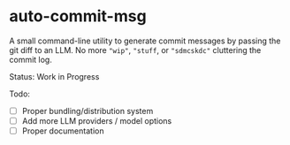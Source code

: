 # auto-commit-msg

A small command-line utility to generate commit messages by passing the git diff to an LLM. No more `"wip"`, `"stuff`, or `"sdmcskdc"` cluttering the commit log.

Status: Work in Progress


Todo:

- [ ] Proper bundling/distribution system
- [ ] Add more LLM providers / model options
- [ ] Proper documentation
